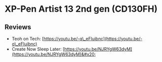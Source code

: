 # XP-Pen Artist 13 2nd gen (CD130FH)

## Reviews

* Teoh on Tech: [https://youtu.be/-q\_eFIuibnc](https://youtu.be/-q\_eFIuibnc)
* Create Now Sleep Later: [https://youtu.be/NJRYgW63dyM](https://youtu.be/NJRYgW63dyM)&#x20;
